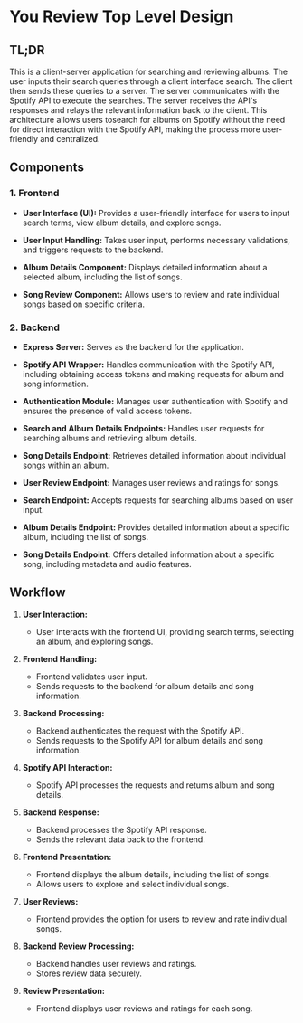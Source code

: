 # You Review Top Level Design

## TL;DR

This is a client-server application for searching and reviewing albums. The user inputs their search queries through a client interface search. The client then sends these queries to a server. The server communicates with the Spotify API to execute the searches. The server receives the API's responses and relays the relevant information back to the client. This architecture allows users tosearch for albums on Spotify without the need for direct interaction with the Spotify API, making the process more user-friendly and centralized.

## Components

### 1. Frontend

- **User Interface (UI):** Provides a user-friendly interface for users to input search terms, view album details, and explore songs.

- **User Input Handling:** Takes user input, performs necessary validations, and triggers requests to the backend.

- **Album Details Component:** Displays detailed information about a selected album, including the list of songs.

- **Song Review Component:** Allows users to review and rate individual songs based on specific criteria.

### 2. Backend

- **Express Server:** Serves as the backend for the application.

- **Spotify API Wrapper:** Handles communication with the Spotify API, including obtaining access tokens and making requests for album and song information.

- **Authentication Module:** Manages user authentication with Spotify and ensures the presence of valid access tokens.

- **Search and Album Details Endpoints:** Handles user requests for searching albums and retrieving album details.

- **Song Details Endpoint:** Retrieves detailed information about individual songs within an album.

- **User Review Endpoint:** Manages user reviews and ratings for songs.

- **Search Endpoint:** Accepts requests for searching albums based on user input.

- **Album Details Endpoint:** Provides detailed information about a specific album, including the list of songs.

- **Song Details Endpoint:** Offers detailed information about a specific song, including metadata and audio features.

## Workflow

1. **User Interaction:**
   - User interacts with the frontend UI, providing search terms, selecting an album, and exploring songs.

2. **Frontend Handling:**
   - Frontend validates user input.
   - Sends requests to the backend for album details and song information.

3. **Backend Processing:**
   - Backend authenticates the request with the Spotify API.
   - Sends requests to the Spotify API for album details and song information.

4. **Spotify API Interaction:**
   - Spotify API processes the requests and returns album and song details.

5. **Backend Response:**
   - Backend processes the Spotify API response.
   - Sends the relevant data back to the frontend.

6. **Frontend Presentation:**
   - Frontend displays the album details, including the list of songs.
   - Allows users to explore and select individual songs.

7. **User Reviews:**
   - Frontend provides the option for users to review and rate individual songs.

8. **Backend Review Processing:**
   - Backend handles user reviews and ratings.
   - Stores review data securely.

9. **Review Presentation:**
   - Frontend displays user reviews and ratings for each song.

